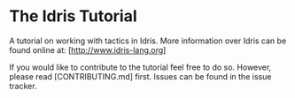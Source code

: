 # The Idris Tutorial

A tutorial on working with tactics in Idris.
More information over Idris can be found online at: [http://www.idris-lang.org]


If you would like to contribute to the tutorial feel free to do so.
However, please read [CONTRIBUTING.md] first.
Issues can be found in the issue tracker.
